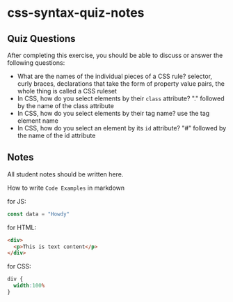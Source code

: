 # css-syntax-quiz-notes

## Quiz Questions

After completing this exercise, you should be able to discuss or answer the following questions:

- What are the names of the individual pieces of a CSS rule?
selector, curly braces, declarations that take the form of property value pairs, the whole thing is called a CSS ruleset
- In CSS, how do you select elements by their `class` attribute?
"." followed by the name of the class attribute
- In CSS, how do you select elements by their tag name?
use the tag element name
- In CSS, how do you select an element by its `id` attribute?
"#" followed by the name of the id attribute

## Notes

All student notes should be written here.


How to write `Code Examples` in markdown

for JS:
```javascript
const data = "Howdy"
```

for HTML:
```html
<div>
  <p>This is text content</p>
</div>
```

for CSS:
```css
div {
  width:100%
}
```
